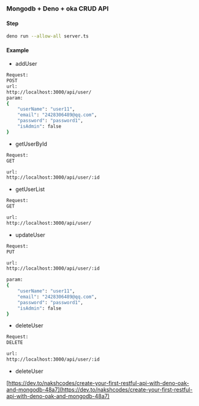 ### Mongodb + Deno + oka CRUD API

#### Step

```bash
deno run --allow-all server.ts
```

#### Example

* addUser 

```bash
Request:
POST
url: 
http://localhost:3000/api/user/
param:
{ 
    "userName": "user11",
    "email": "2428306489@qq.com",
    "password": "password1",
    "isAdmin": false
}

```
* getUserById

```bash
Request:
GET

url: 
http://localhost:3000/api/user/:id

```
* getUserList 

```bash
Request:
GET

url: 
http://localhost:3000/api/user/

```

* updateUser

```bash
Request:
PUT

url: 
http://localhost:3000/api/user/:id

param:
{ 
    "userName": "user11",
    "email": "2428306489@qq.com",
    "password": "password1",
    "isAdmin": false
}

```
* deleteUser

```bash
Request:
DELETE

url: 
http://localhost:3000/api/user/:id

```
* deleteUser

[https://dev.to/nakshcodes/create-your-first-restful-api-with-deno-oak-and-mongodb-48a7](https://dev.to/nakshcodes/create-your-first-restful-api-with-deno-oak-and-mongodb-48a7)
